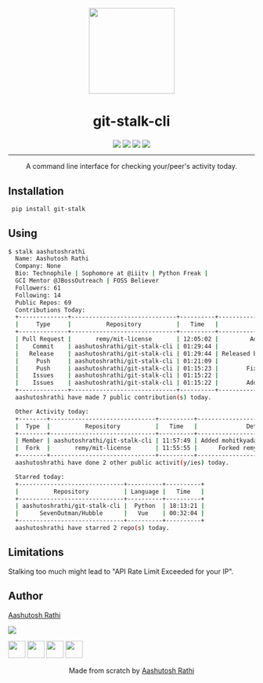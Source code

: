 <p align="center"><img src="https://octodex.github.com/images/inspectocat.jpg" align="center" width="175"></p>
<h1 align="center">git-stalk-cli</h1>

<p align="center">
<a href="https://pypi.org/project/git-stalk/"><img src="https://img.shields.io/pypi/v/git-stalk.svg?style=for-the-badge" align="center"></a>
<a href="https://pypi.org/project/git-stalk/"><img src="https://img.shields.io/pypi/pyversions/git-stalk.svg?style=for-the-badge" align="center"></a>
<a href="https://travis-ci.com/aashutoshrathi/git-stalk-cli"><img src="https://img.shields.io/travis/com/aashutoshrathi/git-stalk-cli/master.svg?style=for-the-badge" align="center"></a>
<a href="https://github.com/aashutoshrathi/git-stalk-cli/issues"><img src="https://img.shields.io/github/issues/aashutoshrathi/git-stalk-cli.svg?style=for-the-badge" align="center"></a>
</p>
<hr>
<p align="center">A command line interface for checking your/peer's activity today.</p>


## Installation

```sh
 pip install git-stalk
```

## Using

```sh
$ stalk aashutoshrathi
  Name: Aashutosh Rathi
  Company: None
  Bio: Technophile | Sophomore at @iiitv | Python Freak |
  GCI Mentor @JBossOutreach | FOSS Believer
  Followers: 61
  Following: 14
  Public Repos: 69
  Contributions Today:
  +--------------+------------------------------+----------+-------------------------------------+
  |     Type     |          Repository          |   Time   |               Details               |
  +--------------+------------------------------+----------+-------------------------------------+
  | Pull Request |       remy/mit-license       | 12:05:02 |         Added aashutoshrathi        |
  |    Commit    | aashutoshrathi/git-stalk-cli | 01:29:44 |                 None                |
  |   Release    | aashutoshrathi/git-stalk-cli | 01:29:44 | Released binaries for version 1.0.1 |
  |     Push     | aashutoshrathi/git-stalk-cli | 01:21:09 |              Fix Travis             |
  |     Push     | aashutoshrathi/git-stalk-cli | 01:15:23 |        Fixes #3 and Fixes #5        |
  |    Issues    | aashutoshrathi/git-stalk-cli | 01:15:22 |             Fix Timezone            |
  |    Issues    | aashutoshrathi/git-stalk-cli | 01:15:22 |        Add Timestamp support        |
  +--------------+------------------------------+----------+-------------------------------------+
  aashutoshrathi have made 7 public contribution(s) today.

  Other Activity today:
  +--------+------------------------------+----------+-----------------------------------+
  |  Type  |          Repository          |   Time   |              Details              |
  +--------+------------------------------+----------+-----------------------------------+
  | Member | aashutoshrathi/git-stalk-cli | 11:57:49 | Added mohitkyadav as collaborator |
  |  Fork  |       remy/mit-license       | 11:55:55 |      Forked remy/mit-license      |
  +--------+------------------------------+----------+-----------------------------------+
  aashutoshrathi have done 2 other public activit(y/ies) today.

  Starred today:
  +------------------------------+----------+----------+
  |          Repository          | Language |   Time   |
  +------------------------------+----------+----------+
  | aashutoshrathi/git-stalk-cli |  Python  | 18:13:21 |
  |      SevenOutman/Hubble      |   Vue    | 00:32:04 |
  +------------------------------+----------+----------+
  aashutoshrathi have starred 2 repo(s) today.

```

## Limitations

Stalking too much might lead to "API Rate Limit Exceeded for your IP".

## Author

[Aashutosh Rathi](https://github.com/aashutoshrathi)

<img src="https://app.fossa.io/api/projects/git%2Bgithub.com%2Faashutoshrathi%2Fgit-stalk-cli.svg?type=medium">

[<img src="https://image.flaticon.com/icons/svg/185/185961.svg" width="35" padding="10">](https://twitter.com/AashutoshRathi)
[<img src="https://image.flaticon.com/icons/svg/185/185964.svg" width="35" padding="10">](https://linkedin.com/in/aashutoshrathi)
[<img src="https://image.flaticon.com/icons/svg/185/185981.svg" width="35" padding="10">](https://www.facebook.com/aashutoshrathi)
[<img src="https://image.flaticon.com/icons/svg/985/985680.svg" width="35" padding="10">](https://www.paypal.me/AashutoshRathi)


<p align="center"> Made from scratch by <a href="https://github.com/aashutoshrathi">Aashutosh Rathi</a> </p>